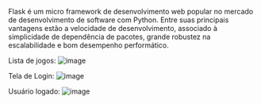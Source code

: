 Flask é um micro framework de desenvolvimento web popular no mercado de desenvolvimento de software com Python. Entre suas principais vantagens estão a velocidade de desenvolvimento, associado à simplicidade de dependência de pacotes, grande robustez na escalabilidade e bom desempenho performático.

Lista de jogos:
![image](https://user-images.githubusercontent.com/101716302/204066615-88f6a565-36b9-4732-b3cc-e0dc9231b4b5.png)


Tela de Login:
![image](https://user-images.githubusercontent.com/101716302/204066640-b9eac3fd-0baa-4023-ba82-2038427b49fb.png)


Usuário logado:
![image](https://user-images.githubusercontent.com/101716302/204066661-4826d3ac-137f-4167-9672-420dff9388e1.png)
